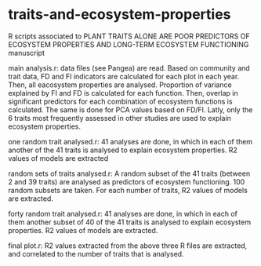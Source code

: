 # traits-and-ecosystem-properties
R scripts associated to PLANT TRAITS ALONE ARE POOR PREDICTORS OF ECOSYSTEM PROPERTIES AND LONG-TERM ECOSYSTEM FUNCTIONING manuscript

main analysis.r: data files (see Pangea) are read. Based on community and trait data, FD and FI indicators are calculated for each plot in each year. Then, all eacosystem properties are analysed. Proportion of variance explained by FI and FD is calculated for each function. Then, overlap in significant predictors for each combination of ecosystem functions is calculated. The same is done for PCA values based on FD/FI. Latly, only the 6 traits most frequently assessed in other studies are used to explain ecosystem properties.

one random trait analysed.r: 41 analyses are done, in which in each of them another of the 41 traits is analysed to explain ecosystem properties. R2 values of models are extracted

random sets of traits analysed.r: A random subset of the 41 traits (between 2 and 39 traits) are analysed as predictors of ecosystem functioning. 100 random subsets are taken. For each number of traits, R2 values of models are extracted.

forty random trait analysed.r: 41 analyses are done, in which in each of them another subset of 40 of the 41 traits is analysed to explain ecosystem properties. R2 values of models are extracted.

final plot.r: R2 values extracted from the above three R files are extracted, and correlated to the number of traits that is analysed.
